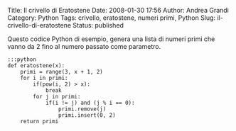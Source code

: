 Title: Il crivello di Eratostene
Date: 2008-01-30 17:56
Author: Andrea Grandi
Category: Python
Tags: crivello, eratostene, numeri primi, Python
Slug: il-crivello-di-eratostene
Status: published

Questo codice Python di esempio, genera una lista di numeri primi che
vanno da 2 fino al numero passato come parametro.

    :::python
    def eratostene(x):  
        primi = range(3, x + 1, 2)  
        for i in primi:  
            if(pow(i, 2) > x):  
                break  
            for j in primi:  
                if(i != j) and (j % i == 0):  
                    primi.remove(j)  
                    primi.insert(0, 2)
        return primi  
